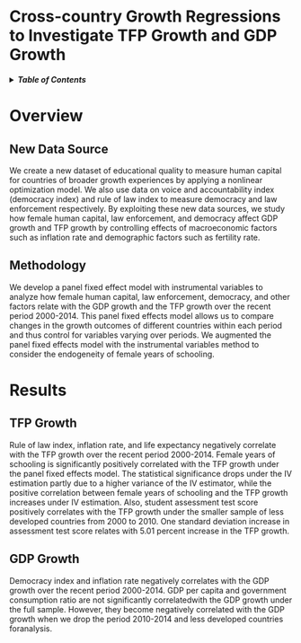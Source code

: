 # Cross-country Growth Regressions to Investigate TFP Growth and GDP Growth
<details>
<summary><strong><em>Table of Contents</em></strong></summary>

- [Overview](#overview)
  - [New Data Source](#new-data-source)
  - [Methodology](#methodology)
- [Results](#results)
  - [TFP Growth](#tfp-growth)
  - [GDP Growth](#gdp-growth)

</details>

# Overview

## New Data Source

We create a new dataset of educational quality to measure human capital for countries of broader growth experiences by applying a nonlinear optimization model. We also use data on voice and accountability index (democracy index) and rule of law index to measure democracy and law enforcement respectively. By exploiting these new data sources, we study how female human capital, law enforcement, and democracy affect GDP growth and TFP growth by controlling effects of macroeconomic factors such as inflation rate and demographic factors such as fertility rate.

## Methodology
We develop a panel fixed effect model with instrumental variables to analyze how female human capital, law enforcement, democracy, and other factors relate with the GDP growth and the TFP growth over the recent period 2000-2014. This panel fixed effects model allows us to compare changes in the growth outcomes of different countries within each period and thus control for variables varying over periods. We augmented the panel fixed effects model with the instrumental variables method to consider the endogeneity of female years of schooling.

# Results

## TFP Growth
Rule of law index, inflation rate, and life expectancy negatively correlate with the TFP growth over the recent period 2000-2014. Female years of schooling is significantly positively correlated with the TFP growth under the panel fixed effects model. The statistical significance drops under the IV estimation partly due to a higher variance of the IV estimator, while the positive correlation between female years of schooling and the TFP growth increases under IV estimation. Also, student assessment test score positively correlates with the TFP growth under the smaller sample of less developed countries from 2000 to 2010. One standard deviation increase in assessment test score relates with 5.01 percent increase in the TFP growth.
 
## GDP Growth
Democracy index and inflation rate negatively correlates with the GDP growth over the recent period 2000-2014. GDP per capita and government consumption ratio are not significantly correlatedwith the GDP growth under the full sample. However, they become negatively correlated with the GDP growth when we drop the period 2010-2014 and less developed countries foranalysis. 


